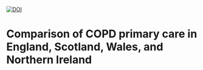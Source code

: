 [![DOI](https://zenodo.org/badge/476884759.svg)](https://zenodo.org/badge/latestdoi/476884759)
# Comparison of COPD primary care in England, Scotland, Wales, and Northern Ireland

